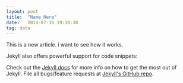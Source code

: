 ```yaml
---
layout: post
title:  "Name Here"
date:   2014-07-16 19:10:38
tag: data
---
```


This is a new article. i want to see how it works.

Jekyll also offers powerful support for code snippets:

Check out the [Jekyll docs][jekyll] for more info on how to get the most out of Jekyll. File all bugs/feature requests at [Jekyll's GitHub repo][jekyll-gh].

[jekyll-gh]: https://github.com/jekyll/jekyll
[jekyll]:    http://jekyllrb.com

